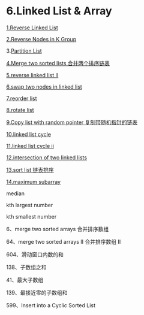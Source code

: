 # 6.Linked List & Array

[1.Reverse Linked List](https://github.com/xliu117/Leetcode/tree/master/step-by-step%20training/6.%20Linked%20List%20%26%20Array/LeetCode%20206.%20Reverse%20Linked%20List)

[2.Reverse Nodes in K Group](https://github.com/xliu117/Leetcode/tree/master/step-by-step%20training/6.%20Linked%20List%20&%20Array/LeetCode%2025.%20Reverse%20Nodes%20in%20k-Group)

3.[Partition List](https://github.com/xliu117/Leetcode/tree/master/step-by-step%20training/6.%20Linked%20List%20%26%20Array/LeetCode%2086.%20Partition%20List)

[4.Merge two sorted lists 合并两个排序链表](https://github.com/xliu117/Leetcode/tree/master/step-by-step%20training/6.%20Linked%20List%20%26%20Array)

[5.reverse linked list II](https://github.com/xliu117/Leetcode/tree/master/step-by-step%20training/6.%20Linked%20List%20&%20Array/LeetCode%2092.%20Reverse%20Linked%20List%20II)


[6.swap two nodes in linked list](https://github.com/xliu117/Leetcode/tree/master/step-by-step%20training/6.%20Linked%20List%20%26%20Array/LintCode%20511.%20Swap%20two%20nodes%20in%20linked%20lists)

[7.reorder list](https://github.com/xliu117/Leetcode/tree/master/step-by-step%20training/6.%20Linked%20List%20&%20Array/LeetCode%20143.%20Reorder%20List)


[8.rotate list](https://github.com/xliu117/Leetcode/tree/master/step-by-step%20training/6.%20Linked%20List%20%26%20Array/LeetCode%2061.%20Rotate%20List)

[9.Copy list with random pointer 复制带随机指针的链表](https://github.com/xliu117/Leetcode/tree/master/step-by-step%20training/6.%20Linked%20List%20&%20Array/LeetCode%20138.%20Copy%20List%20with%20Random%20Pointer)

[10.linked list cycle](https://github.com/xliu117/Leetcode/tree/master/step-by-step%20training/6.%20Linked%20List%20&%20Array/LeetCode%20141.%20Linked%20List%20Cycle)

[11.linked list cycle ii](https://github.com/xliu117/Leetcode/tree/master/step-by-step%20training/6.%20Linked%20List%20&%20Array/LeetCode%20142.%20Linked%20List%20Cycle%20II)


[12.intersection of two linked lists](https://github.com/xliu117/Leetcode/tree/master/step-by-step%20training/6.%20Linked%20List%20&%20Array/LeetCode%20160.%20Intersection%20of%20Two%20Linked%20Lists)

[13.sort list 链表排序](https://github.com/xliu117/Leetcode/tree/master/step-by-step%20training/6.%20Linked%20List%20&%20Array/LeetCode%20148.%20Sort%20List)

[14.maximum subarray](https://github.com/xliu117/Leetcode/tree/master/step-by-step%20training/6.%20Linked%20List%20&%20Array/LeetCode%2053.%20Maximum%20Subarray)



median

kth largest number

kth smallest number

6、merge two sorted arrays 合并排序数组

64、merge two sorted arrays II 合并排序数组 II

604、滑动窗口内数的和


138、子数组之和


41、最大子数组


139、最接近零的子数组和


599、Insert into a Cyclic Sorted List




